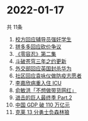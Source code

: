 # 2022-01-17
  共 11条

  <!-- BEGIN -->
  <!-- 最后更新时间:Mon Jan 17 2022 12:19:33 GMT+0000 (Coordinated Universal Time) -->
  1. [校方回应辅导员强奸学生](https://www.zhihu.com/search?q=辅导员强奸女学生)
1. [拼多多回应砍价争议](https://www.zhihu.com/search?q=拼多多)
1. [《零容忍》第二集](https://www.zhihu.com/search?q=零容忍)
1. [斗破苍穹三年之约更新](https://www.zhihu.com/search?q=斗破苍穹三年之约)
1. [外交部回应英国封杀华为](https://www.zhihu.com/search?q=英国封杀华为)
1. [社区回应袁咏仪做防疫志愿者](https://www.zhihu.com/search?q=袁咏仪)
1. [李嘉欣病重入住 ICU](https://www.zhihu.com/search?q=李嘉欣)
1. [俞敏洪「不想做带货网红」](https://www.zhihu.com/search?q=俞敏洪)
1. [进击的巨人最终季 Part.2](https://www.zhihu.com/search?q=进击的巨人)
1. [中国 GDP 破 110 万亿元](https://www.zhihu.com/search?q=GDP)
1. [克莱 13 分勇士负森林狼](https://www.zhihu.com/search?q=勇士)
  <!-- END -->
  